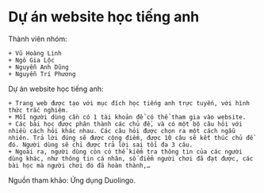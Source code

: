 # Dự án website học tiếng anh
Thành viên nhóm: 

    + Vũ Hoàng Linh
    + Ngô Gia Lộc
    + Nguyễn Anh Dũng
    + Nguyễn Trí Phương

Dự án website học tiếng anh:

    + Trang web được tạo với mục đích học tiếng anh trực tuyến, với hình thức trắc nghiệm.
    + Mỗi người dùng cần có 1 tài khoản để có thể tham gia vào website.
    + Các bài học được phân thành các chủ đề, và có một bộ câu hỏi với nhiều cách hỏi khác nhau. Các câu hỏi được chọn ra một cách ngẫu nhiên. Trả lời đúng sẽ được cộng điểm, được 10 câu sẽ kết thúc chủ đề đó. Người dùng sẽ chỉ được trả lời sai tối đa 3 câu. 
    + Ngoài ra, người dùng còn có thể kiểm tra thông tin của các người dùng khác, như thông tin cá nhân, số điểm người chơi đã đạt được, các bài học mà người chơi đó đã hoàn thành,…

Nguồn tham khảo: Ứng dụng Duolingo.